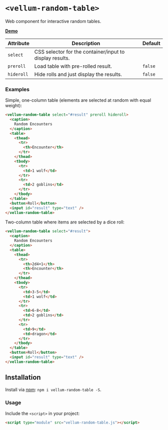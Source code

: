 # `<vellum-random-table>`

Web component for interactive random tables.

**[Demo](https://grislyeye.github.io/vellum-random-table/)**

| Attribute  | Description                                              | Default |
| ---------- | -------------------------------------------------------- | ------- |
| `select`   | CSS selector for the container/input to display results. |         |
| `preroll`  | Load table with pre-rolled result.                       | `false` |
| `hideroll` | Hide rolls and just display the results.                 | `false` |

### Examples

Simple, one-column table (elements are selected at random with equal weight):

```html
<vellum-random-table select="#result" preroll hideroll>
  <caption>
    Random Encounters
  </caption>
  <table>
    <thead>
      <tr>
        <th>Encounter</th>
      </tr>
    </thead>
    <tbody>
      <tr>
        <td>1 wolf</td>
      </tr>
      <tr>
        <td>2 goblins</td>
      </tr>
    </tbody>
  </table>
  <button>Roll</button>
  <input id="result" type="text" />
</vellum-random-table>
```

Two-column table where items are selected by a dice roll:

```html
<vellum-random-table select="#result">
  <caption>
    Random Encounters
  </caption>
  <table>
    <thead>
      <tr>
        <th>2d4+1</th>
        <th>Encounter</th>
      </tr>
    </thead>
    <tbody>
      <tr>
        <td>3-5</td>
        <td>1 wolf</td>
      </tr>
      <tr>
        <td>6-8</td>
        <td>2 goblins</td>
      </tr>
      <tr>
        <td>9</td>
        <td>dragon</td>
      </tr>
    </tbody>
  </table>
  <button>Roll</button>
  <input id="result" type="text" />
</vellum-random-table>
```

## Installation

Install via [npm](https://www.npmjs.com/package/@daviddarnes/component-name): `npm i vellum-random-table -S`.

### Usage

Include the `<script>` in your project:

```html
<script type="module" src="vellum-random-table.js"></script>
```
